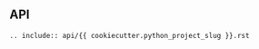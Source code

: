 <!-- <img src="_static/image.png" style="max-width: 60%; display:block; margin:auto; background: transparent;"> -->

```{include} ../../Readme.md
```

## API

```{eval-rst}
.. include:: api/{{ cookiecutter.python_project_slug }}.rst
```
